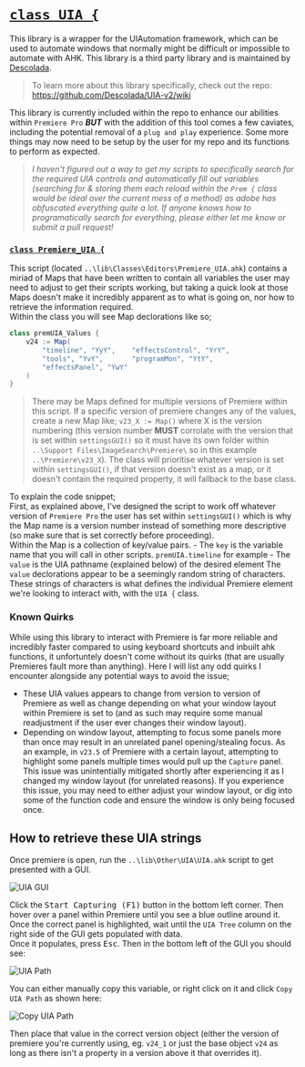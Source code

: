 # <u>`class UIA {`</u>
This library is a wrapper for the UIAutomation framework, which can be used to automate windows that normally might be difficult or impossible to automate with AHK. This library is a third party library and is maintained by [Descolada](https://www.github.com/Descolada).

> To learn more about this library specifically, check out the repo: https://github.com/Descolada/UIA-v2/wiki

This library is currently included within the repo to enhance our abilities within `Premiere Pro` ***BUT*** with the addition of this tool comes a few caviates, including the potential removal of a `plug and play` experience. Some more things may now need to be setup by the user for my repo and its functions to perform as expected.

> *I haven't figured out a way to get my scripts to specifically search for the required UIA controls and automatically fill out variables (searching for & storing them each reload within the `Prem {` class would be ideal over the current mess of a method) as adobe has obfuscated everything quite a lot. If anyone knows how to programatically search for everything, please either let me know or submit a pull request!*

### <u>`class Premiere_UIA {`</u>
This script (located `..\lib\Classes\Editors\Premiere_UIA.ahk`) contains a miriad of Maps that have been written to contain all variables the user may need to adjust to get their scripts working, but taking a quick look at those Maps doesn't make it incredibly apparent as to what is going on, nor how to retrieve the information required.  
Within the class you will see Map declorations like so;
```c#
class premUIA_Values {
    v24 := Map(
        "timeline", "YyY",    "effectsControl", "YrY",
        "tools", "YvY",       "programMon", "YtY",
        "effectsPanel", "YwY"
    )
}
```
> There may be Maps defined for multiple versions of Premiere within this script.
> If a specific version of premiere changes any of the values, create a new Map like; `v23_X := Map()` where X is the version numbering (this version number **MUST** corrolate with the version that is set within `settingsGUI()` so it must have its own folder within `..\Support Files\ImageSearch\Premiere\` so in this example `..\Premiere\v23_X`). The class will prioritise whatever version is set within `settingsGUI()`, if that version doesn't exist as a map, or it doesn't contain the required property, it will fallback to the base class.

To explain the code snippet;  
First, as explained above, I've designed the script to work off whatever version of `Premiere Pro` the user has set within `settingsGUI()` which is why the Map name is a version number instead of something more descriptive (so make sure that is set correctly before proceeding).  
Within the Map is a collection of key/value pairs.
    - The `key` is the variable name that you will call in other scripts. `premUIA.timeline` for example
    - The `value` is the UIA pathname (explained below) of the desired element
The `value` declorations appear to be a seemingly random string of characters. These strings of characters is what defines the individual Premiere element we're looking to interact with, with the `UIA {` class.

### Known Quirks
While using this library to interact with Premiere is far more reliable and incredibly faster compared to using keyboard shortcuts and inbuilt ahk functions, it unfortuntely doesn't come without its quirks (that are usually Premieres fault more than anything). Here I will list any odd quirks I encounter alongside any potential ways to avoid the issue;
- These UIA values appears to change from version to version of Premiere as well as change depending on what your window layout within Premiere is set to (and as such may require some manual readjustment if the user ever changes their window layout).
- Depending on window layout, attempting to focus some panels more than once may result in an unrelated panel opening/stealing focus. As an example, in `v23.5` of Premiere with a certain layout, attempting to highlight some panels multiple times would pull up the `Capture` panel. This issue was unintentially mitigated shortly after experiencing it as I changed my window layout (for unrelated reasons). If you experience this issue, you may need to either adjust your window layout, or dig into some of the function code and ensure the window is only being focused once.

## How to retrieve these UIA strings
Once premiere is open, run the `..\lib\Other\UIA\UIA.ahk` script to get presented with a GUI.

![UIA GUI](https://github.com/Tomshiii/ahk/assets/53557479/de009f92-2ef0-4ca8-81ae-e953066c09cc)

Click the <kbd>Start Capturing (F1)</kbd> button in the bottom left corner. Then hover over a panel within Premiere until you see a blue outline around it. Once the correct panel is highlighted, wait until the `UIA Tree` column on the right side of the GUI gets populated with data.  
Once it populates, press <kbd>Esc</kbd>. Then in the bottom left of the GUI you should see:

![UIA Path](https://github.com/Tomshiii/ahk/assets/53557479/c4dd2f46-8c64-417a-b39b-9439876ec33f)

You can either manually copy this variable, or right click on it and click `Copy UIA Path` as shown here:

![Copy UIA Path](https://github.com/Tomshiii/ahk/assets/53557479/8d25565c-94ea-4a9a-af0a-995c41d72c76)

Then place that value in the correct version object (either the version of premiere you're currently using, eg. `v24_1` or just the base object `v24` as long as there isn't a property in a version above it that overrides it).